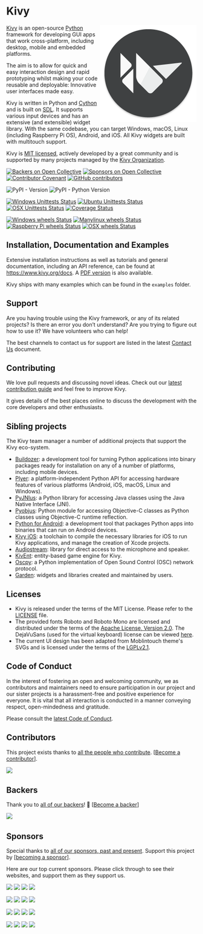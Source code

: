 Kivy
====

<img align="right" height="256" src="https://raw.githubusercontent.com/kivy/kivy/master/kivy/data/logo/kivy-icon-256.png"/>

[Kivy](https://www.kivy.org) is an open-source [Python](https://python.org) framework
for developing GUI apps that work cross-platform, including desktop, mobile and
embedded platforms.

The aim is to allow for quick and easy interaction design and rapid prototyping
whilst making your code reusable and deployable: Innovative user interfaces made
easy.

Kivy is written in Python and [Cython](https://cython.org/) and is built on
[SDL](https://www.libsdl.org/). It supports various input 
devices and has an extensive (and extensible) widget library. With the
same codebase, you can target Windows, macOS, Linux (including Raspberry Pi OS),
Android, and iOS. All Kivy widgets are built with multitouch support.

Kivy is [MIT licensed](LICENSE), actively developed by a great community and is
supported by many projects managed by the 
[Kivy Organization](https://www.kivy.org/about.html).

[![Backers on Open Collective](https://opencollective.com/kivy/backers/badge.svg)](#backers)
[![Sponsors on Open Collective](https://opencollective.com/kivy/sponsors/badge.svg)](#sponsors)
[![Contributor Covenant](https://img.shields.io/badge/Contributor%20Covenant-2.1-4baaaa.svg)](CODE_OF_CONDUCT.md)
[![GitHub contributors](https://img.shields.io/github/contributors-anon/kivy/kivy)](https://github.com/kivy/kivy/graphs/contributors)

![PyPI - Version](https://img.shields.io/pypi/v/kivy)
![PyPI - Python Version](https://img.shields.io/pypi/pyversions/kivy)

[![Windows Unittests Status](https://github.com/kivy/kivy/workflows/Windows%20Unittests/badge.svg)](https://github.com/kivy/kivy/actions?query=workflow%3A%22Windows+Unittests%22)
[![Ubuntu Unittests Status](https://github.com/kivy/kivy/workflows/Ubuntu%20Unittests/badge.svg)](https://github.com/kivy/kivy/actions?query=workflow%3A%22Ubuntu+Unittests%22)
[![OSX Unittests Status](https://github.com/kivy/kivy/workflows/OSX%20Unittests/badge.svg)](https://github.com/kivy/kivy/actions?query=workflow%3A%22OSX+Unittests%22)
[![Coverage Status](https://coveralls.io/repos/kivy/kivy/badge.svg?branch=master)](https://coveralls.io/r/kivy/kivy?branch=master)

[![Windows wheels Status](https://github.com/kivy/kivy/workflows/Windows%20wheels/badge.svg)](https://github.com/kivy/kivy/actions?query=workflow%3A%22Windows+wheels%22)
[![Manylinux wheels Status](https://github.com/kivy/kivy/workflows/Manylinux%20wheels/badge.svg)](https://github.com/kivy/kivy/actions?query=workflow%3A%22Manylinux+wheels%22)
[![Raspberry Pi wheels Status](https://github.com/kivy/kivy/workflows/RPi%20wheels/badge.svg)](https://github.com/kivy/kivy/actions?query=workflow%3A%22RPi+wheels%22)
[![OSX wheels Status](https://github.com/kivy/kivy/workflows/OSX%20wheels%2Fapp/badge.svg)](https://github.com/kivy/kivy/actions?query=workflow%3A%22OSX+wheels%2Fapp%22)

Installation, Documentation and Examples
----------------------------------------

Extensive installation instructions as well as tutorials and general
documentation, including an API reference, can be found at https://www.kivy.org/docs.
A [PDF version](https://media.readthedocs.org/pdf/kivy/latest/kivy.pdf) is also available.

Kivy ships with many examples which can be found in the `examples` folder.

Support
-------

Are you having trouble using the Kivy framework, or any of its related projects?
Is there an error you don’t understand? Are you trying to figure out how to use 
it? We have volunteers who can help!

The best channels to contact us for support are listed in the latest 
[Contact Us](CONTACT.md) document.

Contributing
------------

We love pull requests and discussing novel ideas. Check out our
[latest contribution guide](CONTRIBUTING.md) and
feel free to improve Kivy.

It gives details of the best places online to discuss the development with the
core developers and other enthusiasts.

Sibling projects
----------------

The Kivy team manager a number of additional projects that support the Kivy 
eco-system.

- [Buildozer](https://github.com/kivy/buildozer):  a development tool for turning Python applications into binary packages ready for installation on
  any of a number of platforms, including mobile devices.
- [Plyer](https://github.com/kivy/plyer): a platform-independent Python API for accessing hardware features of various platforms (Android, iOS,
  macOS, Linux and Windows).
- [PyJNIus](https://github.com/kivy/pyjnius): a Python library for accessing Java classes using the Java Native Interface (JNI).
- [Pyobjus](https://github.com/kivy/pyobjus): Python module for accessing Objective-C classes as Python classes using 
  Objective-C runtime reflection.
- [Python for Android](https://github.com/kivy/python-for-android): a development tool that packages Python apps into binaries that can run on Android devices.
- [Kivy iOS](https://github.com/kivy/kivy-ios): a toolchain to compile the necessary libraries for iOS to run Kivy applications, and manage the
  creation of Xcode projects.
- [Audiostream](https://github.com/kivy/audiostream): library for direct access
  to the microphone and speaker.
- [KivEnt](https://github.com/kivy/kivent): entity-based game engine for Kivy.
- [Oscpy](https://github.com/kivy/oscpy/): a Python implementation of Open Sound Control (OSC) network protocol.
- [Garden](https://github.com/kivy-garden): widgets and libraries created and
  maintained by users.

Licenses
--------

- Kivy is released under the terms of the MIT License. Please refer to the
  [LICENSE](LICENSE) file.
- The provided fonts Roboto and Roboto Mono are licensed and
  distributed under the terms of the
  [Apache License, Version 2.0](https://www.apache.org/licenses/LICENSE-2.0).
  The DejaVuSans (used for the virtual keyboard) license can be viewed
  [here](https://github.com/dejavu-fonts/dejavu-fonts/blob/master/LICENSE).
- The current UI design has been adapted from Moblintouch theme's SVGs
  and is licensed under the terms of the
  [LGPLv2.1](https://www.gnu.org/licenses/old-licenses/lgpl-2.1).


## Code of Conduct

In the interest of fostering an open and welcoming community, we as 
contributors and maintainers need to ensure participation in our project and 
our sister projects is a harassment-free and positive experience for everyone. 
It is vital that all interaction is conducted in a manner conveying respect, 
open-mindedness and gratitude.

Please consult the [latest Code of Conduct](https://github.com/kivy/kivy/blob/master/CODE_OF_CONDUCT.md).

## Contributors

This project exists thanks to 
[all the people who contribute](https://github.com/kivy/kivy/graphs/contributors).
[[Become a contributor](CONTRIBUTING.md)].

<img src="https://contrib.nn.ci/api?repo=kivy/kivy&pages=5&no_bot=true&radius=22&cols=18">

## Backers

Thank you to [all of our backers](https://opencollective.com/kivy)! 
🙏 [[Become a backer](https://opencollective.com/kivy#backer)]

<img src="https://opencollective.com/kivy/backers.svg?width=890&avatarHeight=44&button=false">

## Sponsors

Special thanks to 
[all of our sponsors, past and present](https://opencollective.com/kivy).
Support this project by 
[[becoming a sponsor](https://opencollective.com/kivy#sponsor)].

Here are our top current sponsors. Please click through to see their websites,
and support them as they support us. 

<!--- See https://github.com/orgs/kivy/discussions/15 for explanation of this code. -->
<a href="https://opencollective.com/kivy/sponsor/0/website" target="_blank"><img src="https://opencollective.com/kivy/sponsor/0/avatar.svg"></a>
<a href="https://opencollective.com/kivy/sponsor/1/website" target="_blank"><img src="https://opencollective.com/kivy/sponsor/1/avatar.svg"></a>
<a href="https://opencollective.com/kivy/sponsor/2/website" target="_blank"><img src="https://opencollective.com/kivy/sponsor/2/avatar.svg"></a>
<a href="https://opencollective.com/kivy/sponsor/3/website" target="_blank"><img src="https://opencollective.com/kivy/sponsor/3/avatar.svg"></a>

<a href="https://opencollective.com/kivy/sponsor/4/website" target="_blank"><img src="https://opencollective.com/kivy/sponsor/4/avatar.svg"></a>
<a href="https://opencollective.com/kivy/sponsor/5/website" target="_blank"><img src="https://opencollective.com/kivy/sponsor/5/avatar.svg"></a>
<a href="https://opencollective.com/kivy/sponsor/6/website" target="_blank"><img src="https://opencollective.com/kivy/sponsor/6/avatar.svg"></a>
<a href="https://opencollective.com/kivy/sponsor/7/website" target="_blank"><img src="https://opencollective.com/kivy/sponsor/7/avatar.svg"></a>

<a href="https://opencollective.com/kivy/sponsor/8/website" target="_blank"><img src="https://opencollective.com/kivy/sponsor/8/avatar.svg"></a>
<a href="https://opencollective.com/kivy/sponsor/9/website" target="_blank"><img src="https://opencollective.com/kivy/sponsor/9/avatar.svg"></a>
<a href="https://opencollective.com/kivy/sponsor/10/website" target="_blank"><img src="https://opencollective.com/kivy/sponsor/10/avatar.svg"></a>
<a href="https://opencollective.com/kivy/sponsor/11/website" target="_blank"><img src="https://opencollective.com/kivy/sponsor/11/avatar.svg"></a>

<a href="https://opencollective.com/kivy/sponsor/12/website" target="_blank"><img src="https://opencollective.com/kivy/sponsor/12/avatar.svg"></a>
<a href="https://opencollective.com/kivy/sponsor/13/website" target="_blank"><img src="https://opencollective.com/kivy/sponsor/13/avatar.svg"></a>
<a href="https://opencollective.com/kivy/sponsor/14/website" target="_blank"><img src="https://opencollective.com/kivy/sponsor/14/avatar.svg"></a>
<a href="https://opencollective.com/kivy/sponsor/15/website" target="_blank"><img src="https://opencollective.com/kivy/sponsor/15/avatar.svg"></a>
